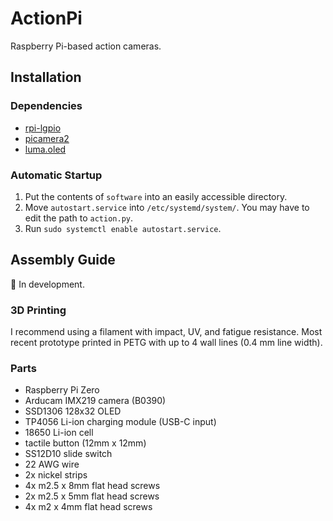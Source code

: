 # ActionPi
Raspberry Pi-based action cameras.

## Installation
### Dependencies
- [rpi-lgpio](https://pypi.org/project/rpi-lgpio/)
- [picamera2](https://pypi.org/project/picamera2/)
- [luma.oled](https://luma-oled.readthedocs.io/en/latest/software.html)

### Automatic Startup
1. Put the contents of `software` into an easily accessible directory.
2. Move `autostart.service` into `/etc/systemd/system/`. You may have to edit the path to `action.py`.
3. Run `sudo systemctl enable autostart.service`.


## Assembly Guide
🚧 In development.

### 3D Printing
I recommend using a filament with impact, UV, and fatigue resistance. Most recent prototype printed in PETG with up to 4 wall lines (0.4 mm line width).

### Parts
- Raspberry Pi Zero
- Arducam IMX219 camera (B0390)
- SSD1306 128x32 OLED
- TP4056 Li-ion charging module (USB-C input)
- 18650 Li-ion cell
- tactile button (12mm x 12mm)
- SS12D10 slide switch
- 22 AWG wire
- 2x nickel strips
- 4x m2.5 x 8mm flat head screws
- 2x m2.5 x 5mm flat head screws
- 4x m2 x 4mm flat head screws
